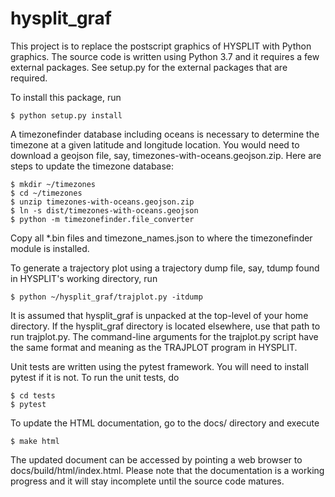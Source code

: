 # hysplit_graf

This project is to replace the postscript graphics of HYSPLIT with Python
graphics.  The source code is written using Python 3.7 and it requires a few
external packages.  See setup.py for the external packages that are required.

To install this package, run

    $ python setup.py install

A timezonefinder database including oceans is necessary to determine the
timezone at a given latitude and longitude location. You would need to
download a geojson file, say, timezones-with-oceans.geojson.zip. Here are
steps to update the timezone database:

    $ mkdir ~/timezones
    $ cd ~/timezones
    $ unzip timezones-with-oceans.geojson.zip
    $ ln -s dist/timezones-with-oceans.geojson
    $ python -m timezonefinder.file_converter

Copy all *.bin files and timezone_names.json to where the timezonefinder
module is installed.

To generate a trajectory plot using a trajectory dump file, say, tdump found
in HYSPLIT's working directory, run

    $ python ~/hysplit_graf/trajplot.py -itdump

It is assumed that hysplit_graf is unpacked at the top-level of your home
directory.  If the hysplit_graf directory is located elsewhere, use that path
to run trajplot.py.  The command-line arguments for the trajplot.py script
have the same format and meaning as the TRAJPLOT program in HYSPLIT.

Unit tests are written using the pytest framework. You will need to install
pytest if it is not.  To run the unit tests, do

    $ cd tests
    $ pytest
    
To update the HTML documentation, go to the docs/ directory and execute

    $ make html

The updated document can be accessed by pointing a web browser to
docs/build/html/index.html.  Please note that the documentation is a working
progress and it will stay incomplete until the source code matures.
